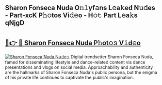 ## Sharon Fonseca Nuda O𝚗𝚕yf𝚊ns L𝚎a𝚔ed N𝚞𝚍es - Part-xcK P𝚑𝚘tos Vi𝚍𝚎o - H𝚘𝚝 Part L𝚎a𝚔s qNjgD

# <h2><a href="http://kfadrc.oniu.top/?m=Sharon+Fonseca+Nuda">🔗👉 🔴 Sharon Fonseca Nuda P𝚑ot𝚘𝚜 V𝚒d𝚎o</a></h2>

[![Sharon Fonseca Nuda Nu𝚍e𝚜](https://i.imgur.com/0qMVB7G.gif)](http://kfadrc.oniu.top/?m=Sharon+Fonseca+Nuda)
Digital trendsetter Sharon Fonseca Nuda, famed for disseminating lifestyle and dance-related content via dance presentations and vlogs on social media. Approachability and authenticity are the hallmarks of Sharon Fonseca Nuda's public persona, but the enigma of his private life continues to captivate the public's imagination.  
